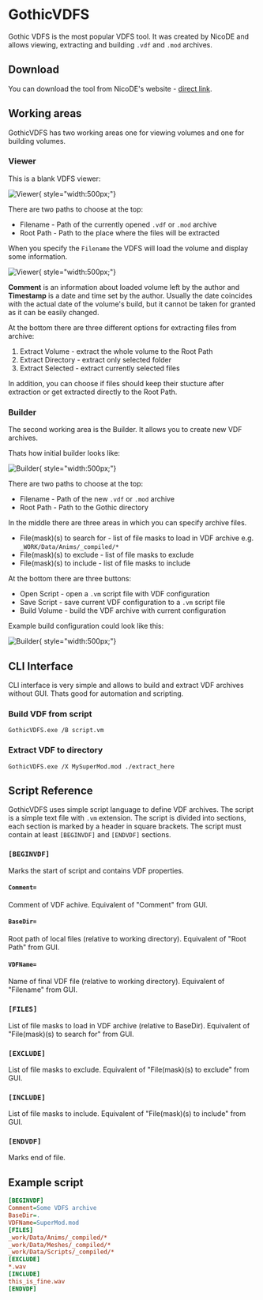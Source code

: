 # GothicVDFS
Gothic VDFS is the most popular VDFS tool. It was created by NicoDE and allows viewing, extracting and building `.vdf` and `.mod` archives.

## Download

You can download the tool from NicoDE's website - [direct link](http://www.bendlins.de/nico/gothic2/GothicVDFS.zip).

## Working areas
GothicVDFS has two working areas one for viewing volumes and one for building volumes.

### Viewer
This is a blank VDFS viewer:

![Viewer](https://user-images.githubusercontent.com/30365395/176541176-7e081646-4e8a-4053-8a8f-d98d86ca07e1.png){ style="width:500px;"} 

There are two paths to choose at the top:

- Filename - Path of the currently opened `.vdf` or `.mod` archive
- Root Path - Path to the place where the files will be extracted

When you specify the `Filename` the VDFS will load the volume and display some information.

![Viewer](../../../assets/images/vdfs_viewer2.png){ style="width:500px;"} 

**Comment** is an information about loaded volume left by the author and **Timestamp** is a date and time set by the author. Usually the date coincides with the actual date of the volume's build, but it cannot be taken for granted as it can be easily changed.

At the bottom there are three different options for extracting files from archive:

1. Extract Volume - extract the whole volume to the Root Path
2. Extract Directory - extract only selected folder
3. Extract Selected - extract currently selected files

In addition, you can choose if files should keep their stucture after extraction or get extracted directly to the Root Path.

### Builder
The second working area is the Builder. It allows you to create new VDF archives.

Thats how initial builder looks like:

![Builder](../../../assets/images/vdfs_builder1.png){ style="width:500px;"} 

There are two paths to choose at the top:

- Filename - Path of the new `.vdf` or `.mod` archive
- Root Path - Path to the Gothic directory

In the middle there are three areas in which you can specify archive files.

-  File(mask)(s) to search for - list of file masks to load in VDF archive e.g. `_WORK/Data/Anims/_compiled/*`
-  File(mask)(s) to exclude - list of file masks to exclude
-  File(mask)(s) to include - list of file masks to include

At the bottom there are three buttons:

- Open Script - open a `.vm` script file with VDF configuration
- Save Script - save current VDF configuration to a `.vm` script file
- Build Volume - build the VDF archive with current configuration

Example build configuration could look like this:

![Builder](../../../assets/images/vdfs_builder2.png){ style="width:500px;"}

## CLI Interface
CLI interface is very simple and allows to build and extract VDF archives without GUI. Thats good for automation and scripting.

### Build VDF from script 
```shell
GothicVDFS.exe /B script.vm
```

### Extract VDF to directory
```shell
GothicVDFS.exe /X MySuperMod.mod ./extract_here
```

## Script Reference
GothicVDFS uses simple script language to define VDF archives. The script is a simple text file with `.vm` extension. The script is divided into sections, each section is marked by a header in square brackets. The script must contain at least `[BEGINVDF]` and `[ENDVDF]` sections.

### `[BEGINVDF]`

Marks the start of script and contains VDF properties.

#### `Comment=`

Comment of VDF achive. Equivalent of "Comment" from GUI.

#### `BaseDir=`

Root path of local files (relative to working directory). Equivalent of "Root Path" from GUI.

#### `VDFName=`

Name of final VDF file (relative to working directory). Equivalent of "Filename" from GUI.

### `[FILES]`

List of file masks to load in VDF archive (relative to BaseDir). Equivalent of "File(mask)(s) to search for" from GUI.

### `[EXCLUDE]`

List of file masks to exclude. Equivalent of "File(mask)(s) to exclude" from GUI.

### `[INCLUDE]`

List of file masks to include. Equivalent of "File(mask)(s) to include" from GUI.

### `[ENDVDF]`

Marks end of file.

## Example script

```ini title="example.vm"
[BEGINVDF]
Comment=Some VDFS archive
BaseDir=.
VDFName=SuperMod.mod
[FILES]
_work/Data/Anims/_compiled/*
_work/Data/Meshes/_compiled/*
_work/Data/Scripts/_compiled/*
[EXCLUDE]
*.wav
[INCLUDE]
this_is_fine.wav
[ENDVDF]
```
